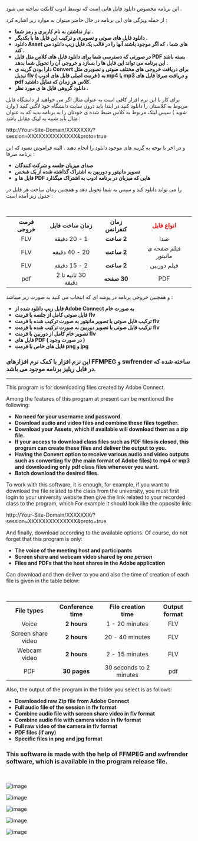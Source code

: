 <p>
  این برنامه مخصوص دانلود فایل هایی است که توسط ادوب کانکت ساخته می شود .
</p>
<p>
  از جمله ویژگی های این برنامه در حال حاضر میتوان به موارد زیر اشاره کرد :
 </p>

<b>
<ul>
  <li>
      نیاز نداشتن به نام کاربری و رمز شما .
  </li>
    <li>
       دانلود فایل های صوتی و تصویری و ترکیب این فایل ها با یکدیگر .
  </li>
    <li>
      دانلود Asset های شما ، که اگر موجود باشند آنها را در قالب یک فایل زیپ دانلود می کند .
  </li>
    <li>
      در صورتی که دسترسی شما برای دانلود فایل های کلاس مثل فایل PDF بسته باشد این برنامه می تواند این فایل ها را بسازد و خروجی آن را تحویل شما بدهد .
  </li>
    <li>
      دارا بودن گزینه ی Convert برای دریافت خروجی های مختلف صوتی و تصویری مثل تبدیل flv ( فرمت اصلی فایل های ادوب ) به mp4 یا mp3 و دریافت صرفا فایل های pdf کلاس هر زمان که تمایل داشتید.
  </li>
  <li> 
      دانلود گروهی فایل ها ی مورد نظر .
  </li>
</ul>
</b> 


برای کار با این نرم افزار کافی است  به عنوان مثال اگر می خواهید از دانشگاه فایل مربوط به کلاستان را دانلود کنید در ابتدا باید درون سایت دانشگاه خود لاگین کنید ( وارد شوید ) سپس لینک مربوط به کلاس ضبط شده ی خودتان را به برنامه بدید که به عنوان مثال باید شبیه به لینک مقابل باشد :

http://Your-Site-Domain/XXXXXXX/?session=XXXXXXXXXXXXXX&proto=true

و در اخر با توجه به گزینه های موجود دانلود را انجام دهید .
البته فراموش نشود که این برنامه صرفا :
<b>
<ul>
  <li>
صدای میزبان جلسه و شرکت کنندگان
  </li>
  <li>
تصویر مانیتور و دوربین به اشتراک گذاشته شده از <i> یک شخص </i>
  </li>
  <li>
فایل ها و PDF هایی که میزبان در برنامه ادوب به اشتراک میگذارد
  </li>
</ul>
</b>
<p>
  را می تواند دانلود کند و سپس به شما تحویل دهد و همچنین زمان ساخت هر فایل در جدول زیر آمده است : 
  </p>
  <br>
  <table dir='rtl' align='center'>
    <tr dir='rtl' align='center'>
      <th>
        <span style="color: red;">
          انواع فایل
        </span>
      </th>
      <th>
        زمان کنفرانس
      </th>
      <th>
        زمان ساخت فایل
      </th>
      <th>
        فرمت خروجی
      </th>
  </tr>
  <tr dir='rtl' align='center'>
    <td>
      صدا
    </td>
    <td>
      <b>
        2 ساعت
      </b>
    </td>
    <td>
      1 - 20 دقیقه
    </td>
    <td>
      FLV
    </td>
  </tr>
  <tr dir='rtl' align='center'>
    <td>
      فیلم صفحه ی مانیتور
    </td>
    <td>
      <b>
        2 ساعت
      </b>
    </td>
    <td>
      20 - 40 دقیقه
    </td>
    <td>
      FLV
    </td>
    <tr dir='rtl' align='center'>
    <td>
      فیلم دوربین
    </td>
    <td>
      <b>
        2 ساعت
      </b>
    </td>
    <td>
      2 - 15 دقیقه
    </td>
    <td>
      FLV
    </td>
  </tr>
  <tr dir='rtl' align='center'>
    <td>
      PDF
    </td>
    <td>
      <b>
        30 صفحه
      </b>
    </td>
    <td >
      30 ثانیه تا 2 دقیقه
    </td>
    <td>
      pdf
    </td>
  </tr>
  </table>
  
  و همچنین خروجی برنامه در پوشه ای که انتخاب می کنید به صورت زیر میباشد :
<b>
<ul>
  <li>
    فایل زیپ دانلود شده از Adobe Connect به صورت خام
  </li>
  <li>
    فایل صوتی کامل از جلسه با فرمت flv
  </li>
  <li>
    ترکیب فایل صوتی با تصویر مانیتور به صورت ترکیب شده با فرمت flv
  </li>
  <li>
    ترکیب فایل صوتی با تصویر دوربین به صورت ترکیب شده با فرمت flv 
  </li>
  <li>
    تصویر خام کامل از دوربین با فرمت flv
  </li>
  <li>
    فایل های PDF ( در صورت وجود )
  </li>
  <li>
    فایل های خاص با فرمت png و jpg
  </li>
  </ul>
</b>

<h3>
  این نرم افزار با کمک نرم افزارهای FFMPEG و swfrender ساخته شده که در فایل ریلیز برنامه موجود می باشد.
</h3>

<hr>

<p>
  This program is for downloading files created by Adobe Connect.
</p>
<p>
  Among the features of this program at present can be mentioned the following:
 </p>

<b>
<ul>
  <li>
      No need for your username and password.
  </li>
    <li>
      Download audio and video files and combine these files together.
  </li>
    <li>
      Download your Assets, which if available will download them as a zip file.
  </li>
    <li>
      If your access to download class files such as PDF files is closed, this program can create these files and deliver the output to you.
  </li>
    <li>
      Having the Convert option to receive various audio and video outputs such as converting flv (the main format of Adobe files) to mp4 or mp3 and downloading only pdf class files whenever you want.
  </li>
  <li>
      Batch download the desired files.
  </li>
</ul>
</b>

To work with this software, it is enough, for example, if you want to download the file related to the class from the university, you must first login to your university website then give the link related to your recorded class to the program, which For example it should look like the opposite link:

http://Your-Site-Domain/XXXXXXX/?session=XXXXXXXXXXXXXX&proto=true

And finally, download according to the available options.
Of course, do not forget that this program is only:

<b>
  <ul>
    <li>
        The voice of the meeting host and participants
    </li>
    <li>
      Screen share and webcam video shared by <i> one person </i>
    </li>
    <li>
      Files and PDFs that the host shares in the Adobe application
    </li>
  </ul>
</b>

  <p>
    Can download and then deliver to you and also the time of creation of each file is given in the table below:
  </p>
  <br>
  <table align = 'center'>
    <tr align = 'center'>
      <th>
          File types
      </th>
      <th>
        Conference time
      </th>
      <th>
        File creation time
      </th>
      <th>
        Output format
      </th>
  </tr>
  <tr align = 'center'>
    <td>
      Voice
    </td>
    <td>
      <b>
        2 hours
      </b>
    </td>
    <td>
      1 - 20 minutes
    </td>
    <td>
      FLV
    </td>
  </tr>
  <tr align = 'center'>
    <td>
      Screen share video
    </td>
    <td>
      <b>
        2 hours
      </b>
    </td>
    <td>
      20 - 40 minutes
    </td>
    <td>
      FLV
    </td>
  </tr>
  <tr align = 'center'>
    <td>
      Webcam video
    </td>
    <td>
      <b>
        2 hours
      </b>
    </td>
    <td>
      2 - 15 minutes
    </td>
    <td>
      FLV
    </td>
  </tr>
  <tr align = 'center'>
    <td>
      PDF
    </td>
    <td>
      <b>
        30 pages
      </b>
    </td>
    <td>
      30 seconds to 2 minutes
    </td>
    <td>
      pdf
    </td>
  </tr>
  </table>
  
  Also, the output of the program in the folder you select is as follows:
  
  <b>
<ul>
   <li>
     Downloaded raw Zip file from Adobe Connect
   </li>
   <li>
     Full audio file of the session in flv format
   </li>
   <li>
     Combine audio file with screen share video in flv format
   </li>
   <li>
     Combine audio file with camera video in flv format
   </li>
   <li>
     Full raw video of the camera in flv format
   </li>
   <li>
     PDF files (if any)
   </li>
   <li>
     Specific files in png and jpg format
   </li>
   </ul>
</b>

<h3>
  This software is made with the help of FFMPEG and swfrender software, which is available in the program release file.
</h3>

<br>

![image](https://user-images.githubusercontent.com/72279011/165969468-52da8824-7d54-427f-bc7c-e0e2f5666e50.png)

![image](https://user-images.githubusercontent.com/72279011/167263478-64ca99a3-18c7-44b3-a556-07f596f905e9.png)

![image](https://user-images.githubusercontent.com/72279011/166633754-ef787a4b-3f48-490c-8d9c-811ee395af92.png)

![image](https://user-images.githubusercontent.com/72279011/166633826-990cae4d-b0b6-4529-83fc-5c82b749092f.png)

![image](https://user-images.githubusercontent.com/72279011/166633943-bdd8cd41-f2c3-4db5-bbc3-ec9972ff7178.png)

